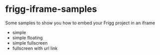 # frigg-iframe-samples
Some samples to show you how to embed your Frigg project in an iframe

 - simple
 - simple floating
 - simple fullscreen
 - fullscreen with url link
